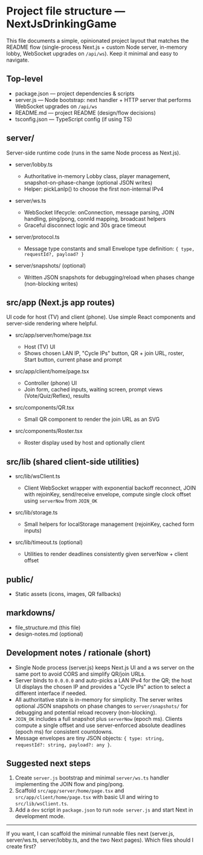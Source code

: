 # Project file structure — NextJsDrinkingGame

This file documents a simple, opinionated project layout that matches the README flow (single-process Next.js + custom Node server, in-memory lobby, WebSocket upgrades on `/api/ws`). Keep it minimal and easy to navigate.

## Top-level

- package.json — project dependencies & scripts
- server.js — Node bootstrap: next handler + HTTP server that performs WebSocket upgrades on `/api/ws`
- README.md — project README (design/flow decisions)
- tsconfig.json — TypeScript config (if using TS)

## server/
Server-side runtime code (runs in the same Node process as Next.js).

- server/lobby.ts
  - Authoritative in-memory Lobby class, player management, snapshot-on-phase-change (optional JSON writes)
  - Helper: pickLanIp() to choose the first non-internal IPv4

- server/ws.ts
  - WebSocket lifecycle: onConnection, message parsing, JOIN handling, ping/pong, connId mapping, broadcast helpers
  - Graceful disconnect logic and 30s grace timeout

- server/protocol.ts
  - Message type constants and small Envelope type definition: `{ type, requestId?, payload? }`

- server/snapshots/ (optional)
  - Written JSON snapshots for debugging/reload when phases change (non-blocking writes)

## src/app (Next.js app routes)
UI code for host (TV) and client (phone). Use simple React components and server-side rendering where helpful.

- src/app/server/home/page.tsx
  - Host (TV) UI
  - Shows chosen LAN IP, "Cycle IPs" button, QR + join URL, roster, Start button, current phase and prompt

- src/app/client/home/page.tsx
  - Controller (phone) UI
  - Join form, cached inputs, waiting screen, prompt views (Vote/Quiz/Reflex), results

- src/components/QR.tsx
  - Small QR component to render the join URL as an SVG

- src/components/Roster.tsx
  - Roster display used by host and optionally client

## src/lib (shared client-side utilities)

- src/lib/wsClient.ts
  - Client WebSocket wrapper with exponential backoff reconnect, JOIN with rejoinKey, send/receive envelope, compute single clock offset using `serverNow` from `JOIN_OK`

- src/lib/storage.ts
  - Small helpers for localStorage management (rejoinKey, cached form inputs)

- src/lib/timeout.ts (optional)
  - Utilities to render deadlines consistently given serverNow + client offset

## public/
- Static assets (icons, images, QR fallbacks)

## markdowns/
- file_structure.md (this file)
- design-notes.md (optional)

## Development notes / rationale (short)

- Single Node process (server.js) keeps Next.js UI and a ws server on the same port to avoid CORS and simplify QR/join URLs.
- Server binds to `0.0.0.0` and auto-picks a LAN IPv4 for the QR; the host UI displays the chosen IP and provides a "Cycle IPs" action to select a different interface if needed.
- All authoritative state is in-memory for simplicity. The server writes optional JSON snapshots on phase changes to `server/snapshots/` for debugging and potential reload recovery (non-blocking).
- `JOIN_OK` includes a full snapshot plus `serverNow` (epoch ms). Clients compute a single offset and use server-enforced absolute deadlines (epoch ms) for consistent countdowns.
- Message envelopes are tiny JSON objects: `{ type: string, requestId?: string, payload?: any }`.

## Suggested next steps

1. Create `server.js` bootstrap and minimal `server/ws.ts` handler implementing the JOIN flow and ping/pong.
2. Scaffold `src/app/server/home/page.tsx` and `src/app/client/home/page.tsx` with basic UI and wiring to `src/lib/wsClient.ts`.
3. Add a `dev` script in `package.json` to run `node server.js` and start Next in development mode.

---

If you want, I can scaffold the minimal runnable files next (server.js, server/ws.ts, server/lobby.ts, and the two Next pages). Which files should I create first?
